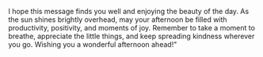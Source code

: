 I hope this message finds you well and enjoying the beauty of the day. As the sun shines brightly overhead, may your afternoon be filled with productivity, positivity, and moments of joy. Remember to take a moment to breathe, appreciate the little things, and keep spreading kindness wherever you go. Wishing you a wonderful afternoon ahead!"
